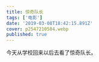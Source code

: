 ```yaml
---
title: 惊奇队长
tags: ['电影']
date: '2019-03-08T18:42:15.891Z'
cover: p2547210584.webp
published: true
---
```


今天从学校回来以后去看了惊奇队长。
